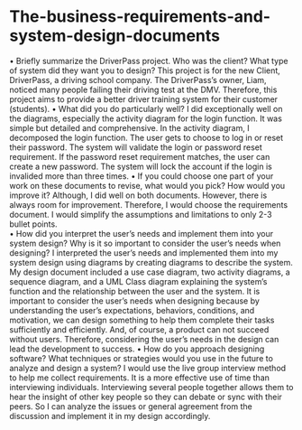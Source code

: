 # The-business-requirements-and-system-design-documents
•	Briefly summarize the DriverPass project. Who was the client? What type of system did they want you to design? 
This project is for the new Client, DriverPass, a driving school company. The DriverPass’s owner, Liam, noticed many people failing their driving test at the DMV. Therefore, this project aims to provide a better driver training system for their customer (students). 
•	What did you do particularly well?
I did exceptionally well on the diagrams, especially the activity diagram for the login function. It was simple but detailed and comprehensive. In the activity diagram, I decomposed the login function. The user gets to choose to log in or reset their password. The system will validate the login or password reset requirement. If the password reset requirement matches, the user can create a new password. The system will lock the account if the login is invalided more than three times.
•	If you could choose one part of your work on these documents to revise, what would you pick? How would you improve it?
Although, I did well on both documents. However, there is always room for improvement. Therefore, I would choose the requirements document. I would simplify the assumptions and limitations to only 2-3 bullet points.  
•	How did you interpret the user’s needs and implement them into your system design? Why is it so important to consider the user’s needs when designing?
I interpreted the user’s needs and implemented them into my system design using diagrams by creating diagrams to describe the system. My design document included a use case diagram, two activity diagrams, a sequence diagram, and a UML Class diagram explaining the system’s function and the relationship between the user and the system. It is important to consider the user’s needs when designing because by understanding the user’s expectations, behaviors, conditions, and motivation, we can design something to help them complete their tasks sufficiently and efficiently. And, of course, a product can not succeed without users. Therefore, considering the user’s needs in the design can lead the development to success. 
•	How do you approach designing software? What techniques or strategies would you use in the future to analyze and design a system?
I would use the live group interview method to help me collect requirements. It is a more effective use of time than interviewing individuals. Interviewing several people together allows them to hear the insight of other key people so they can debate or sync with their peers. So I can analyze the issues or general agreement from the discussion and implement it in my design accordingly.

